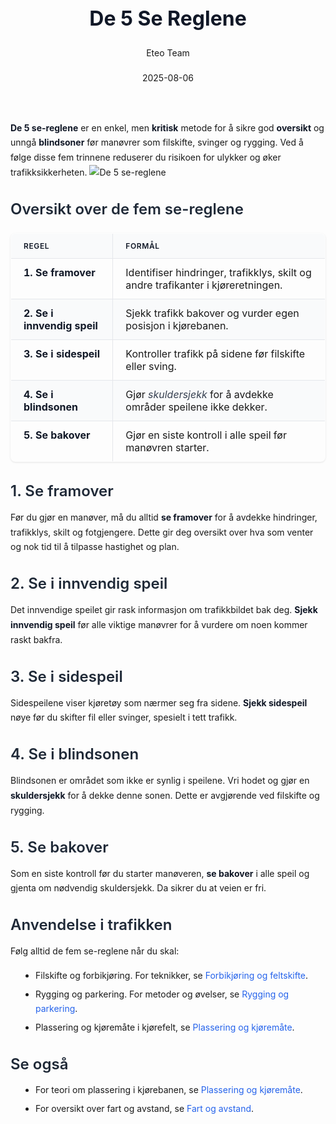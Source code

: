 ﻿---
title: "De 5 Se Reglene"
date: 2025-08-06
draft: false
author: "Eteo Team"
description: "Guide to De 5 Se Reglene for Norwegian driving theory exam."
categories: ["Driving Theory"]
tags: ["driving", "theory", "safety"]
featured_image: "/blogs/teori/de-5-se-reglene/de-5-se-reglene-image.svg"
---
<style>
/* Base text styling */
.article-content {
  font-family: 'Inter', -apple-system, BlinkMacSystemFont, 'Segoe UI', Roboto, Oxygen, Ubuntu, Cantarell, 'Open Sans', 'Helvetica Neue', sans-serif;
  line-height: 1.6;
  color: #1f2937;
  font-size: 16px;
}
/* Headers */
h1 {
  font-size: 2rem;
  font-weight: 700;
  margin: 2rem 0 1.5rem;
  color: #111827;
}
h2 {
  font-size: 1.5rem;
  font-weight: 600;
  margin: 2rem 0 1rem;
  color: #1f2937;
}
h3 {
  font-size: 1.25rem;
  font-weight: 600;
  margin: 1.5rem 0 0.75rem;
  color: #374151;
}
/* Paragraphs */
p {
  margin: 1rem 0;
  line-height: 1.7;
}
/* Lists */
ul, ol {
  margin: 1rem 0 1rem 1.5rem;
  padding-left: 1rem;
}
li {
  margin-bottom: 0.5rem;
  line-height: 1.6;
}
/* Bold and emphasis text */
strong, b {
  font-weight: 700 !important;
  color: #111827;
}
em, i {
  font-style: italic;
  color: #374151;
}
strong em, b i, em strong, i b {
  font-weight: 700 !important;
  font-style: italic;
  color: #111827;
}
/* Links */
a {
  color: #2563eb;
  text-decoration: none;
  transition: color 0.2s ease;
}
a:hover {
  color: #1d4ed8;
  text-decoration: underline;
}
/* Code blocks */
pre, code {
  font-family: 'SFMono-Regular', Consolas, 'Liberation Mono', Menlo, monospace;
  background-color: #f3f4f6;
  border-radius: 0.375rem;
  font-size: 0.875em;
}
pre {
  padding: 1rem;
  overflow-x: auto;
  margin: 1rem 0;
}
code {
  padding: 0.2em 0.4em;
}
/* Blockquotes */
blockquote {
  border-left: 4px solid #e5e7eb;
  margin: 1.5rem 0;
  padding: 0.75rem 1rem 0.75rem 1.5rem;
  background-color: #f9fafb;
  color: #4b5563;
  font-style: italic;
}
/* Tables */
table {
  margin: 1.5rem auto !important;
  border-collapse: collapse !important;
  width: 100% !important;
  max-width: 100%;
  box-shadow: 0 1px 3px rgba(0,0,0,0.1) !important;
  border-radius: 0.5rem !important;
  overflow: hidden !important;
  border: 1px solid #e5e7eb !important;
  display: table !important;
}
th, td {
  padding: 0.75rem 1.25rem !important;
  text-align: left !important;
  border: 1px solid #e5e7eb !important;
  vertical-align: top;
}
th {
  background-color: #f9fafb !important;
  font-weight: 600 !important;
  color: #111827 !important;
  text-transform: uppercase !important;
  font-size: 0.75rem !important;
  letter-spacing: 0.05em !important;
}
tr:nth-child(even) {
  background-color: #f9fafb !important;
}
tr:hover {
  background-color: #f3f4f6 !important;
}
/* Responsive adjustments */
@media (max-width: 768px) {
  .article-content {
    font-size: 15px;
  }
  h1 { font-size: 1.75rem; }
  h2 { font-size: 1.375rem; }
  h3 { font-size: 1.125rem; }
  table {
    display: block !important;
    overflow-x: auto !important;
    -webkit-overflow-scrolling: touch;
  }
}
</style>
**De 5 se-reglene** er en enkel, men **kritisk** metode for å sikre god **oversikt** og unngå **blindsoner** før manøvrer som filskifte, svinger og rygging. Ved å følge disse fem trinnene reduserer du risikoen for ulykker og øker trafikksikkerheten.
![De 5 se-reglene](/blogs/teori/de-5-se-reglene/de-5-se-reglene-image.svg)
## Oversikt over de fem se-reglene
| Regel | Formål |
|-------|--------|
| **1. Se framover** | Identifiser hindringer, trafikklys, skilt og andre trafikanter i kjøreretningen. |
| **2. Se i innvendig speil** | Sjekk trafikk bakover og vurder egen posisjon i kjørebanen. |
| **3. Se i sidespeil** | Kontroller trafikk på sidene før filskifte eller sving. |
| **4. Se i blindsonen** | Gjør *skuldersjekk* for å avdekke områder speilene ikke dekker. |
| **5. Se bakover** | Gjør en siste kontroll i alle speil før manøvren starter. |
## 1. Se framover
Før du gjør en manøver, må du alltid **se framover** for å avdekke hindringer, trafikklys, skilt og fotgjengere. Dette gir deg oversikt over hva som venter og nok tid til å tilpasse hastighet og plan.
## 2. Se i innvendig speil
Det innvendige speilet gir rask informasjon om trafikkbildet bak deg. **Sjekk innvendig speil** før alle viktige manøvrer for å vurdere om noen kommer raskt bakfra.
## 3. Se i sidespeil
Sidespeilene viser kjøretøy som nærmer seg fra sidene. **Sjekk sidespeil** nøye før du skifter fil eller svinger, spesielt i tett trafikk.
## 4. Se i blindsonen
Blindsonen er området som ikke er synlig i speilene. Vri hodet og gjør en **skuldersjekk** for å dekke denne sonen. Dette er avgjørende ved filskifte og rygging.
## 5. Se bakover
Som en siste kontroll før du starter manøveren, **se bakover** i alle speil og gjenta om nødvendig skuldersjekk. Da sikrer du at veien er fri.
## Anvendelse i trafikken
Følg alltid de fem se-reglene når du skal:
* Filskifte og forbikjøring. For teknikker, se [Forbikjøring og feltskifte](/blogs/teori/forbikjoring-og-feltskifte "Forbikjøring og feltskifte").
* Rygging og parkering. For metoder og øvelser, se [Rygging og parkering](/blogs/teori/rygging-og-parkering "Rygging og parkering").
* Plassering og kjøremåte i kjørefelt, se [Plassering og kjøremåte](/blogs/teori/plassering-og-kjoremmate "Plassering og kjøremåte").
## Se også
* For teori om plassering i kjørebanen, se [Plassering og kjøremåte](/blogs/teori/plassering-og-kjoremmate "Plassering og kjøremåte - Trygg posisjonering på veien").
* For oversikt over fart og avstand, se [Fart og avstand](/blogs/teori/fart-og-avstand "Fart og avstand - Komplett guide til hastighet og bremseavstand").